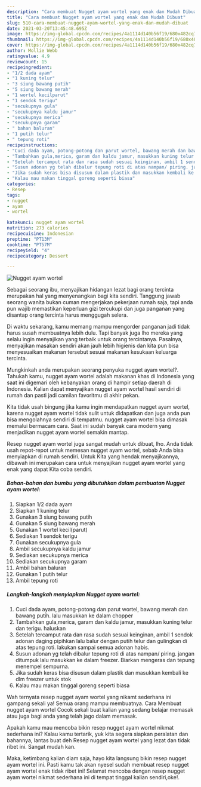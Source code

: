 ```yaml
---
description: "Cara membuat Nugget ayam wortel yang enak dan Mudah Dibuat"
title: "Cara membuat Nugget ayam wortel yang enak dan Mudah Dibuat"
slug: 510-cara-membuat-nugget-ayam-wortel-yang-enak-dan-mudah-dibuat
date: 2021-03-20T13:45:48.695Z
image: https://img-global.cpcdn.com/recipes/4a1114d140b56f19/680x482cq70/nugget-ayam-wortel-foto-resep-utama.jpg
thumbnail: https://img-global.cpcdn.com/recipes/4a1114d140b56f19/680x482cq70/nugget-ayam-wortel-foto-resep-utama.jpg
cover: https://img-global.cpcdn.com/recipes/4a1114d140b56f19/680x482cq70/nugget-ayam-wortel-foto-resep-utama.jpg
author: Mollie Webb
ratingvalue: 4.9
reviewcount: 15
recipeingredient:
- "1/2 dada ayam"
- "1 kuning telur"
- "3 siung bawang putih"
- "5 siung bawang merah"
- "1 wortel kecilparut"
- "1 sendok terigu"
- "secukupnya gula"
- "secukupnya kaldu jamur"
- "secukupnya merica"
- "secukupnya garam"
- " bahan baluran"
- "1 putih telur"
- " tepung roti"
recipeinstructions:
- "Cuci dada ayam, potong-potong dan parut wortel, bawang merah dan bawang putih. lalu masukkan ke dalam chopper"
- "Tambahkan gula,merica, garam dan kaldu jamur, masukkan kuning telur dan terigu. haluskan"
- "Setelah tercamput rata dan rasa sudah sesuai keinginan, ambil 1 sendok adonan daging pipihkan lalu balur dengan putih telur dan gulingkan di atas tepung roti. lakukan sampai semua adonan habis."
- "Susun adonan yg telah dibalur tepung roti di atas nampan/ piring. jangan ditumpuk lalu masukkan ke dalam freezer. Biarkan mengeras dan tepung menempel sempurna."
- "Jika sudah keras bisa disusun dalam plastik dan masukkan kembali ke dlm freezer untuk stok"
- "Kalau mau makan tinggal goreng seperti biasa"
categories:
- Resep
tags:
- nugget
- ayam
- wortel

katakunci: nugget ayam wortel 
nutrition: 273 calories
recipecuisine: Indonesian
preptime: "PT13M"
cooktime: "PT57M"
recipeyield: "4"
recipecategory: Dessert

---
```



![Nugget ayam wortel](https://img-global.cpcdn.com/recipes/4a1114d140b56f19/680x482cq70/nugget-ayam-wortel-foto-resep-utama.jpg)

Sebagai seorang ibu, menyajikan hidangan lezat bagi orang tercinta merupakan hal yang menyenangkan bagi kita sendiri. Tanggung jawab seorang  wanita bukan cuman mengerjakan pekerjaan rumah saja, tapi anda pun wajib memastikan keperluan gizi tercukupi dan juga panganan yang disantap orang tercinta harus menggugah selera.

Di waktu  sekarang, kamu memang mampu mengorder panganan jadi tidak harus susah membuatnya lebih dulu. Tapi banyak juga lho mereka yang selalu ingin menyajikan yang terbaik untuk orang tercintanya. Pasalnya, menyajikan masakan sendiri akan jauh lebih higienis dan kita pun bisa menyesuaikan makanan tersebut sesuai makanan kesukaan keluarga tercinta. 



Mungkinkah anda merupakan seorang penyuka nugget ayam wortel?. Tahukah kamu, nugget ayam wortel adalah makanan khas di Indonesia yang saat ini digemari oleh kebanyakan orang di hampir setiap daerah di Indonesia. Kalian dapat menyajikan nugget ayam wortel hasil sendiri di rumah dan pasti jadi camilan favoritmu di akhir pekan.

Kita tidak usah bingung jika kamu ingin mendapatkan nugget ayam wortel, karena nugget ayam wortel tidak sulit untuk didapatkan dan juga anda pun bisa mengolahnya sendiri di tempatmu. nugget ayam wortel bisa dimasak memalui bermacam cara. Saat ini sudah banyak cara modern yang menjadikan nugget ayam wortel semakin mantap.

Resep nugget ayam wortel juga sangat mudah untuk dibuat, lho. Anda tidak usah repot-repot untuk memesan nugget ayam wortel, sebab Anda bisa menyiapkan di rumah sendiri. Untuk Kita yang hendak menyajikannya, dibawah ini merupakan cara untuk menyajikan nugget ayam wortel yang enak yang dapat Kita coba sendiri.

<!--inarticleads1-->

##### Bahan-bahan dan bumbu yang dibutuhkan dalam pembuatan Nugget ayam wortel:

1. Siapkan 1/2 dada ayam
1. Siapkan 1 kuning telur
1. Gunakan 3 siung bawang putih
1. Gunakan 5 siung bawang merah
1. Gunakan 1 wortel kecil(parut)
1. Sediakan 1 sendok terigu
1. Gunakan secukupnya gula
1. Ambil secukupnya kaldu jamur
1. Sediakan secukupnya merica
1. Sediakan secukupnya garam
1. Ambil  bahan baluran
1. Gunakan 1 putih telur
1. Ambil  tepung roti




<!--inarticleads2-->

##### Langkah-langkah menyiapkan Nugget ayam wortel:

1. Cuci dada ayam, potong-potong dan parut wortel, bawang merah dan bawang putih. lalu masukkan ke dalam chopper
1. Tambahkan gula,merica, garam dan kaldu jamur, masukkan kuning telur dan terigu. haluskan
1. Setelah tercamput rata dan rasa sudah sesuai keinginan, ambil 1 sendok adonan daging pipihkan lalu balur dengan putih telur dan gulingkan di atas tepung roti. lakukan sampai semua adonan habis.
1. Susun adonan yg telah dibalur tepung roti di atas nampan/ piring. jangan ditumpuk lalu masukkan ke dalam freezer. Biarkan mengeras dan tepung menempel sempurna.
1. Jika sudah keras bisa disusun dalam plastik dan masukkan kembali ke dlm freezer untuk stok
1. Kalau mau makan tinggal goreng seperti biasa




Wah ternyata resep nugget ayam wortel yang nikamt sederhana ini gampang sekali ya! Semua orang mampu membuatnya. Cara Membuat nugget ayam wortel Cocok sekali buat kalian yang sedang belajar memasak atau juga bagi anda yang telah jago dalam memasak.

Apakah kamu mau mencoba bikin resep nugget ayam wortel nikmat sederhana ini? Kalau kamu tertarik, yuk kita segera siapkan peralatan dan bahannya, lantas buat deh Resep nugget ayam wortel yang lezat dan tidak ribet ini. Sangat mudah kan. 

Maka, ketimbang kalian diam saja, hayo kita langsung bikin resep nugget ayam wortel ini. Pasti kamu tak akan nyesel sudah membuat resep nugget ayam wortel enak tidak ribet ini! Selamat mencoba dengan resep nugget ayam wortel nikmat sederhana ini di tempat tinggal kalian sendiri,oke!.

